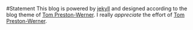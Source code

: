 #Statement
This blog is powered by [jekyll](http://jekyllrb.com)  and designed according to the blog theme of [Tom Preston-Werner](http://tom.preston-werner.com).
I really *appreciate* the effort of [Tom Preston-Werner](http://tom.preston-werner.com).
